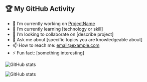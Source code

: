 ## 🏆 My GitHub Activity

- 🔭 I’m currently working on [ProjectName](https://github.com/your-username/ProjectName)
- 🌱 I’m currently learning [technology or skill]
- 👯 I’m looking to collaborate on [describe project]
- 💬 Ask me about [specific topics you are knowledgeable about]
- 📫 How to reach me: [email@example.com](mailto:email@example.com)
- ⚡ Fun fact: [something interesting]

![GitHub stats](https://github-readme-stats.vercel.app/api?username=ahmedali375&show_icons=true)

![GitHub stats](https://github-readme-stats.vercel.app/api?username=your-username&show_icons=true&theme=radical)
